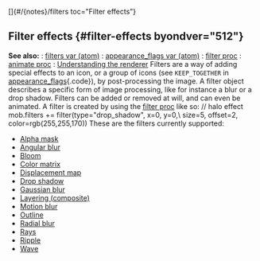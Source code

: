 []{#/{notes}/filters toc="Filter effects"}
## Filter effects {#filter-effects byondver="512"}
**See also:**
:   [filters var (atom)](#/atom/var/filters)
:   [appearance_flags var (atom)](#/atom/var/appearance_flags)
:   [filter proc](#/proc/filter)
:   [animate proc](#/proc/animate)
:   [Understanding the renderer](#/%7Bnotes%7D/renderer)
Filters are a way of adding special effects to an icon, or a group of
icons (see `KEEP_TOGETHER` in
[appearance_flags](#/atom/var/appearance_flags){.code}), by
post-processing the image. A filter object describes a specific form of
image processing, like for instance a blur or a drop shadow. Filters can
be added or removed at will, and can even be animated.
A filter is created by using the [filter proc](#/proc/filter) like so:
// halo effect mob.filters += filter(type=\"drop_shadow\", x=0, y=0,\\
size=5, offset=2, color=rgb(255,255,170))
These are the filters currently supported:
-   [Alpha mask](#/%7Bnotes%7D/filters/alpha)
-   [Angular blur](#/%7Bnotes%7D/filters/angular_blur)
-   [Bloom](#/%7Bnotes%7D/filters/bloom)
-   [Color matrix](#/%7Bnotes%7D/filters/color)
-   [Displacement map](#/%7Bnotes%7D/filters/displace)
-   [Drop shadow](#/%7Bnotes%7D/filters/drop_shadow)
-   [Gaussian blur](#/%7Bnotes%7D/filters/blur)
-   [Layering (composite)](#/%7Bnotes%7D/filters/layer)
-   [Motion blur](#/%7Bnotes%7D/filters/motion_blur)
-   [Outline](#/%7Bnotes%7D/filters/outline)
-   [Radial blur](#/%7Bnotes%7D/filters/radial_blur)
-   [Rays](#/%7Bnotes%7D/filters/rays)
-   [Ripple](#/%7Bnotes%7D/filters/ripple)
-   [Wave](#/%7Bnotes%7D/filters/wave)
